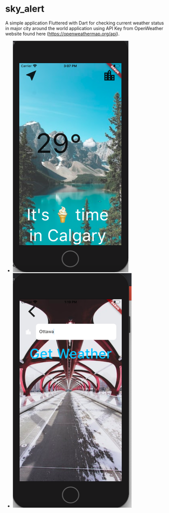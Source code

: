 # sky_alert

A simple application Fluttered with Dart for checking current weather status in major city around the world application using API Key from OpenWeather website found here (https://openweathermap.org/api).


- ![Home Screen](https://github.com/Joycechidi/sky_alert/blob/master/app_screenshots/calgary_weather.png)
- ![New Location Screen](https://github.com/Joycechidi/sky_alert/blob/master/app_screenshots/enter_newlocation.png)


